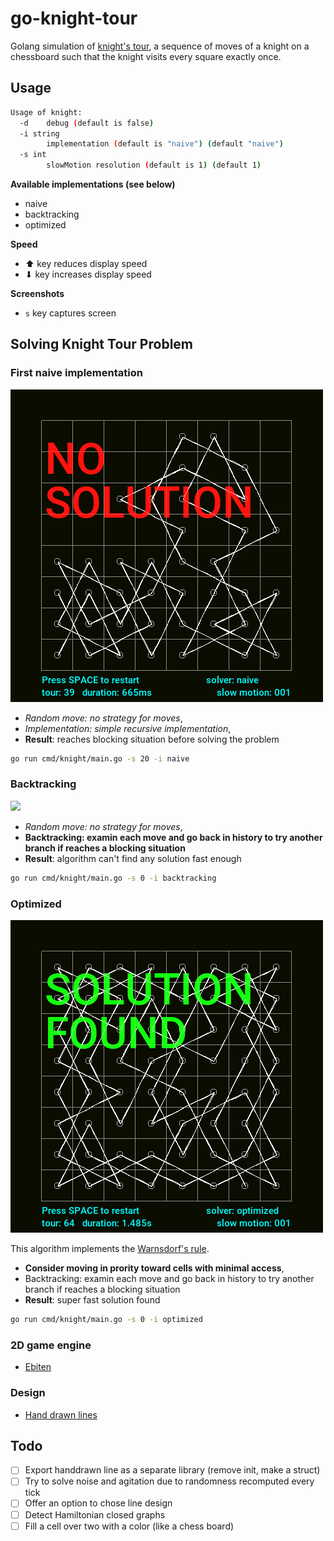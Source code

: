 # go-knight-tour

Golang simulation of [knight's tour](https://en.wikipedia.org/wiki/Knight%27s_tour), a sequence of moves of a knight on a chessboard such that the knight visits every square exactly once.

## Usage

```sh
Usage of knight:
  -d    debug (default is false)
  -i string
        implementation (default is "naive") (default "naive")
  -s int
        slowMotion resolution (default is 1) (default 1)
```

**Available implementations (see below)**
* naive
* backtracking
* optimized

**Speed**
* ⬆ key reduces display speed
* ⬇ key increases display speed

**Screenshots**
* `s` key captures screen

## Solving Knight Tour Problem

### First naive implementation

![](res/naive.png)

* *Random move: no strategy for moves*,
* *Implementation: simple recursive implementation*,
* **Result**: reaches blocking situation before solving the problem

```sh
go run cmd/knight/main.go -s 20 -i naive
```

### Backtracking

![](res/backtracking.gif)

* *Random move: no strategy for moves*,
* **Backtracking: examin each move and go back in history to try another branch if reaches a blocking situation**
* **Result**: algorithm can't find any solution fast enough

```sh
go run cmd/knight/main.go -s 0 -i backtracking
```

### Optimized

![](res/optimized.png)

This algorithm implements the [Warnsdorf's rule](https://en.wikipedia.org/wiki/Knight%27s_tour#Warnsdorf's_rule).

* **Consider moving in prority toward cells with minimal access**,
* Backtracking: examin each move and go back in history to try another branch if reaches a blocking situation
* **Result**: super fast solution found

```sh
go run cmd/knight/main.go -s 0 -i optimized
```

### 2D game engine

* [Ebiten](https://github.com/hajimehoshi/ebiten/v2)

### Design

* [Hand drawn lines](https://shihn.ca/posts/2020/roughjs-algorithms/)

## Todo

* [ ] Export handdrawn line as a separate library (remove init, make a struct)
* [ ] Try to solve noise and agitation due to randomness recomputed every tick
* [ ] Offer an option to chose line design
* [ ] Detect Hamiltonian closed graphs
* [ ] Fill a cell over two with a color (like a chess board)